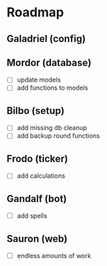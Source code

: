 # Roadmap

## Galadriel (config)  

## Mordor (database)  
- [ ] update models
- [ ] add functions to models
## Bilbo (setup)  
- [ ] add missing db cleanup
- [ ] add backup round functions
## Frodo (ticker)  
- [ ] add calculations
## Gandalf (bot)  
- [ ] add spells
## Sauron (web)  
-  [ ] endless amounts of work
